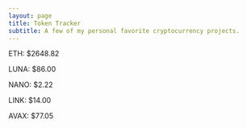 ```yaml
---
layout: page
title: Token Tracker
subtitle: A few of my personal favorite cryptocurrency projects.
---
```


<!--BEGINCRYPTOINPUT-->
ETH: $2648.82

LUNA: $86.00

NANO: $2.22

LINK: $14.00

AVAX: $77.05

<!--ENDCRYPTOINPUT-->
